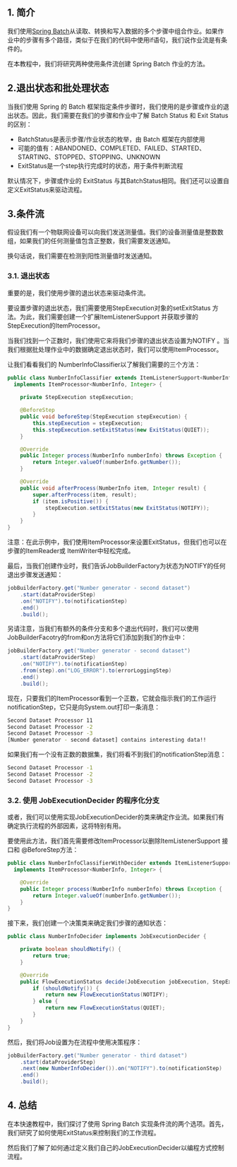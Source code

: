 ## 1. 简介

我们使用[Spring Batch](https://www.baeldung.com/introduction-to-spring-batch)从读取、转换和写入数据的多个步骤中组合作业。如果作业中的步骤有多个路径，类似于在我们的代码中使用if语句，我们说作业流是有条件的。

在本教程中，我们将研究两种使用条件流创建 Spring Batch 作业的方法。

## 2.退出状态和批处理状态

当我们使用 Spring 的 Batch 框架指定条件步骤时，我们使用的是步骤或作业的退出状态。因此，我们需要在我们的步骤和作业中了解 Batch Status 和 Exit Status 的区别：

-   BatchStatus是表示步骤/作业状态的枚举，由 Batch 框架在内部使用
-   可能的值有：ABANDONED、COMPLETED、FAILED、STARTED、STARTING、STOPPED、STOPPING、UNKNOWN
-   ExitStatus是一个step执行完成时的状态，用于条件判断流程

默认情况下，步骤或作业的 ExitStatus 与其BatchStatus相同。我们还可以设置自定义ExitStatus来驱动流程。

## 3.条件流

假设我们有一个物联网设备可以向我们发送测量值。我们的设备测量值是整数数组，如果我们的任何测量值包含正整数，我们需要发送通知。

换句话说，我们需要在检测到阳性测量值时发送通知。

### 3.1. 退出状态

重要的是，我们使用步骤的退出状态来驱动条件流。

要设置步骤的退出状态，我们需要使用StepExecution对象的setExitStatus 方法。为此，我们需要创建一个扩展ItemListenerSupport 并获取步骤的StepExecution的ItemProcessor。

 当我们找到一个正数时，我们使用它来将我们步骤的退出状态设置为NOTIFY 。当我们根据批处理作业中的数据确定退出状态时，我们可以使用ItemProcessor。

让我们看看我们的 NumberInfoClassifier以了解我们需要的三个方法：

```java
public class NumberInfoClassifier extends ItemListenerSupport<NumberInfo, Integer>
  implements ItemProcessor<NumberInfo, Integer> {
 
    private StepExecution stepExecution;

    @BeforeStep
    public void beforeStep(StepExecution stepExecution) {
        this.stepExecution = stepExecution;
        this.stepExecution.setExitStatus(new ExitStatus(QUIET));
    }

    @Override
    public Integer process(NumberInfo numberInfo) throws Exception {
        return Integer.valueOf(numberInfo.getNumber());
    }

    @Override
    public void afterProcess(NumberInfo item, Integer result) {
        super.afterProcess(item, result);
        if (item.isPositive()) {
            stepExecution.setExitStatus(new ExitStatus(NOTIFY));
        }
    }
}
```

注意：在此示例中，我们使用ItemProcessor来设置ExitStatus，但我们也可以在步骤的ItemReader或 ItemWriter中轻松完成。

最后，当我们创建作业时，我们告诉JobBuilderFactory为状态为NOTIFY的任何退出步骤发送通知：

```java
jobBuilderFactory.get("Number generator - second dataset")
    .start(dataProviderStep)
    .on("NOTIFY").to(notificationStep)
    .end()
    .build();
```

另请注意，当我们有额外的条件分支和多个退出代码时，我们可以使用JobBuilderFacotry的from和on方法将它们添加到我们的作业中：

```java
jobBuilderFactory.get("Number generator - second dataset")
    .start(dataProviderStep)
    .on("NOTIFY").to(notificationStep)
    .from(step).on("LOG_ERROR").to(errorLoggingStep)
    .end()
    .build();
```

现在，只要我们的ItemProcessor看到一个正数，它就会指示我们的工作运行notificationStep，它只是向System.out打印一条消息：

```bash
Second Dataset Processor 11
Second Dataset Processor -2
Second Dataset Processor -3
[Number generator - second dataset] contains interesting data!!

```

如果我们有一个没有正数的数据集，我们将看不到我们的notificationStep消息：

```bash
Second Dataset Processor -1
Second Dataset Processor -2
Second Dataset Processor -3


```

### 3.2. 使用 JobExecutionDecider 的程序化分支

或者，我们可以使用实现JobExecutionDecider的类来确定作业流。如果我们有确定执行流程的外部因素，这将特别有用。

要使用此方法，我们首先需要修改ItemProcessor以删除ItemListenerSupport 接口和 @BeforeStep方法：

```java
public class NumberInfoClassifierWithDecider extends ItemListenerSupport<NumberInfo, Integer>
  implements ItemProcessor<NumberInfo, Integer> {

    @Override
    public Integer process(NumberInfo numberInfo) throws Exception {
        return Integer.valueOf(numberInfo.getNumber());
    }
}

```

接下来，我们创建一个决策类来确定我们步骤的通知状态：

```java
public class NumberInfoDecider implements JobExecutionDecider {

    private boolean shouldNotify() {
        return true;
    }

    @Override
    public FlowExecutionStatus decide(JobExecution jobExecution, StepExecution stepExecution) {
        if (shouldNotify()) {
            return new FlowExecutionStatus(NOTIFY);
        } else {
            return new FlowExecutionStatus(QUIET);
        }
    }
}

```

然后，我们将Job设置为在流程中使用决策程序：

```java
jobBuilderFactory.get("Number generator - third dataset")
    .start(dataProviderStep)
    .next(new NumberInfoDecider()).on("NOTIFY").to(notificationStep)
    .end()
    .build();

```

## 4. 总结

在本快速教程中，我们探讨了使用 Spring Batch 实现条件流的两个选项。首先，我们研究了如何使用ExitStatus来控制我们的工作流程。

然后我们了解了如何通过定义我们自己的JobExecutionDecider以编程方式控制流程。